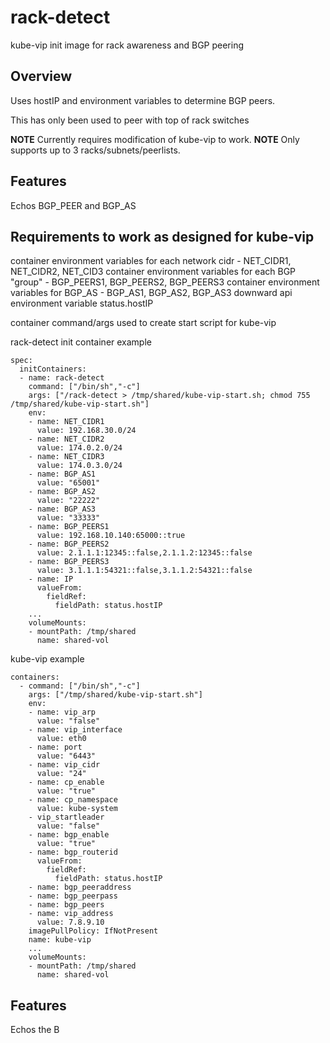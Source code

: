 # rack-detect

kube-vip init image for rack awareness and BGP peering

## Overview
Uses hostIP and environment variables to determine BGP peers.

This has only been used to peer with top of rack switches

**NOTE** Currently requires modification of kube-vip to work.
**NOTE** Only supports up to 3 racks/subnets/peerlists.

## Features
Echos BGP_PEER and BGP_AS

## Requirements to work as designed for kube-vip
container environment variables for each network cidr - NET_CIDR1, NET_CIDR2, NET_CID3
container environment variables for each BGP "group" - BGP_PEERS1, BGP_PEERS2, BGP_PEERS3
container environment variables for BGP_AS - BGP_AS1, BGP_AS2, BGP_AS3
downward api environment variable status.hostIP

container command/args used to create start script for kube-vip

rack-detect init container example
```
spec:
  initContainers:
  - name: rack-detect
    command: ["/bin/sh","-c"]
    args: ["/rack-detect > /tmp/shared/kube-vip-start.sh; chmod 755 /tmp/shared/kube-vip-start.sh"]
    env:
    - name: NET_CIDR1
      value: 192.168.30.0/24
    - name: NET_CIDR2
      value: 174.0.2.0/24
    - name: NET_CIDR3
      value: 174.0.3.0/24
    - name: BGP_AS1
      value: "65001"
    - name: BGP_AS2
      value: "22222"
    - name: BGP_AS3
      value: "33333"
    - name: BGP_PEERS1
      value: 192.168.10.140:65000::true
    - name: BGP_PEERS2
      value: 2.1.1.1:12345::false,2.1.1.2:12345::false
    - name: BGP_PEERS3
      value: 3.1.1.1:54321::false,3.1.1.2:54321::false
    - name: IP
      valueFrom:
        fieldRef:
          fieldPath: status.hostIP
    ...
    volumeMounts:
    - mountPath: /tmp/shared
      name: shared-vol
```


kube-vip example
```
containers:
  - command: ["/bin/sh","-c"]
    args: ["/tmp/shared/kube-vip-start.sh"]
    env:
    - name: vip_arp
      value: "false"
    - name: vip_interface
      value: eth0
    - name: port
      value: "6443"
    - name: vip_cidr
      value: "24"
    - name: cp_enable
      value: "true"
    - name: cp_namespace
      value: kube-system
    - vip_startleader
      value: "false"
    - name: bgp_enable
      value: "true"
    - name: bgp_routerid
      valueFrom:
        fieldRef:
          fieldPath: status.hostIP
    - name: bgp_peeraddress
    - name: bgp_peerpass
    - name: bgp_peers
    - name: vip_address
      value: 7.8.9.10
    imagePullPolicy: IfNotPresent
    name: kube-vip
    ...
    volumeMounts:
    - mountPath: /tmp/shared
      name: shared-vol

```

## Features

Echos the B

